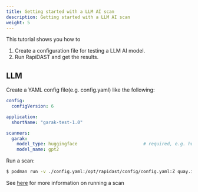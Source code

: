 ```yaml
---
title: Getting started with a LLM AI scan
description: Getting started with a LLM AI scan
weight: 5
---
```



This tutorial shows you how to

1. Create a configuration file for testing a LLM AI model. 
2. Run RapiDAST and get the results.

## LLM

Create a YAML config file(e.g. config.yaml) like the following:

```yaml
config:
  configVersion: 6

application:
  shortName: "garak-test-1.0"

scanners:
  garak:
    model_type: huggingface                         # required, e.g. hugginngface, openai, rest
    model_name: gpt2   
```

Run a scan:

```sh
$ podman run -v ./config.yaml:/opt/rapidast/config/config.yaml:Z quay.io/redhatproductsecurity/rapidast:latest
```

See [here](./run-in-container.md) for more information on running a scan